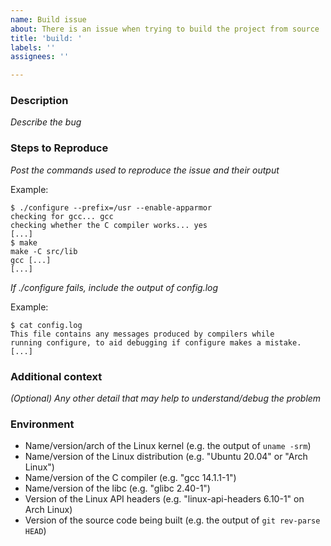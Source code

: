 ```yaml
---
name: Build issue
about: There is an issue when trying to build the project from source
title: 'build: '
labels: ''
assignees: ''

---
```


<!--
See the following links for help with formatting:

https://guides.github.com/features/mastering-markdown/
https://docs.github.com/en/github/writing-on-github/getting-started-with-writing-and-formatting-on-github/basic-writing-and-formatting-syntax
-->

### Description

_Describe the bug_

### Steps to Reproduce

<!--
Note: If the output is too long to embed it into the comment, you can post it
in a gist at <https://gist.github.com/> and link it here or upload the build
log as a file.

Note: Make sure to include the exact command-line used for all commands and to
include the full output of ./configure.

Feel free to include only the errors in the make output if they are
self-explanatory (for example, with `make >/dev/null`).
-->

_Post the commands used to reproduce the issue and their output_

Example:

```console
$ ./configure --prefix=/usr --enable-apparmor
checking for gcc... gcc
checking whether the C compiler works... yes
[...]
$ make
make -C src/lib
gcc [...]
[...]
```

_If ./configure fails, include the output of config.log_

Example:

```console
$ cat config.log
This file contains any messages produced by compilers while
running configure, to aid debugging if configure makes a mistake.
[...]
```

### Additional context

_(Optional) Any other detail that may help to understand/debug the problem_

### Environment

- Name/version/arch of the Linux kernel (e.g. the output of `uname -srm`)
- Name/version of the Linux distribution (e.g. "Ubuntu 20.04" or "Arch Linux")
- Name/version of the C compiler (e.g. "gcc 14.1.1-1")
- Name/version of the libc (e.g. "glibc 2.40-1")
- Version of the Linux API headers (e.g. "linux-api-headers 6.10-1" on Arch Linux)
- Version of the source code being built (e.g. the output of `git rev-parse HEAD`)
